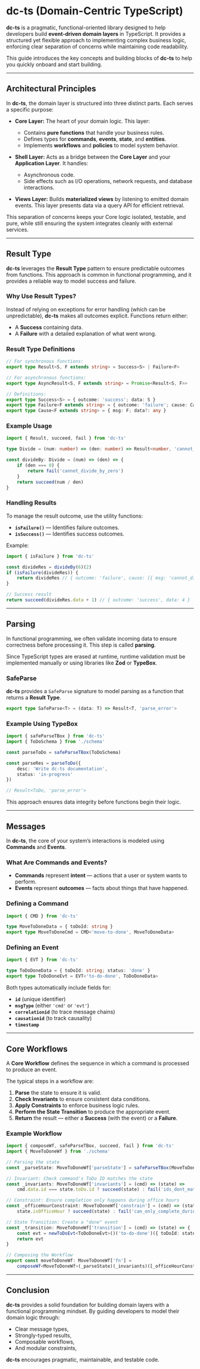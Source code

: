 # dc-ts (Domain-Centric TypeScript)

**dc-ts** is a pragmatic, functional-oriented library designed to help developers build **event-driven domain layers** in TypeScript. It provides a structured yet flexible approach to implementing complex business logic, enforcing clear separation of concerns while maintaining code readability.

This guide introduces the key concepts and building blocks of **dc-ts** to help you quickly onboard and start building.

---

## **Architectural Principles**
In **dc-ts**, the domain layer is structured into three distinct parts. Each serves a specific purpose:

- **Core Layer:** The heart of your domain logic. This layer:
  - Contains **pure functions** that handle your business rules.
  - Defines types for **commands**, **events**, **state**, and **entities**.
  - Implements **workflows** and **policies** to model system behavior.

- **Shell Layer:** Acts as a bridge between the **Core Layer** and your **Application Layer**. It handles:
  - Asynchronous code.
  - Side effects such as I/O operations, network requests, and database interactions.

- **Views Layer:** Builds **materialized views** by listening to emitted domain events. This layer presents data via a query API for efficient retrieval.

This separation of concerns keeps your Core logic isolated, testable, and pure, while still ensuring the system integrates cleanly with external services.

---

## **Result Type**
**dc-ts** leverages the **Result Type** pattern to ensure predictable outcomes from functions. This approach is common in functional programming, and it provides a reliable way to model success and failure.

### Why Use Result Types?
Instead of relying on exceptions for error handling (which can be unpredictable), **dc-ts** makes all outcomes explicit. Functions return either:
- A **Success** containing data.
- A **Failure** with a detailed explanation of what went wrong.

### Result Type Definitions
```ts
// For synchronous functions:
export type Result<S, F extends string> = Success<S> | Failure<F>

// For asynchronous functions:
export type AsyncResult<S, F extends string> = Promise<Result<S, F>>

// Definitions:
export type Success<S> = { outcome: 'success'; data: S }
export type Failure<F extends string> = { outcome: 'failure'; cause: Cause<F>[] }
export type Cause<F extends string> = { msg: F; data?: any }
```

### Example Usage
```ts
import { Result, succeed, fail } from 'dc-ts'

type Divide = (num: number) => (den: number) => Result<number, 'cannot_divide_by_zero'>

const divideBy: Divide = (num) => (den) => {
    if (den === 0) {
        return fail('cannot_divide_by_zero')
    }
    return succeed(num / den)
}
```

### Handling Results
To manage the result outcome, use the utility functions:

- **`isFailure()`** — Identifies failure outcomes.
- **`isSuccess()`** — Identifies success outcomes.

Example:

```ts
import { isFailure } from 'dc-ts'

const divideRes = divideBy(6)(2)
if (isFailure(divideRes)) {
    return divideRes // { outcome: 'failure', cause: [{ msg: 'cannot_divide_by_zero' }] }
}

// Success result
return succeed(divideRes.data + 1) // { outcome: 'success', data: 4 }
```

---

## **Parsing**
In functional programming, we often validate incoming data to ensure correctness before processing it. This step is called **parsing**.

Since TypeScript types are erased at runtime, runtime validation must be implemented manually or using libraries like **Zod** or **TypeBox**.

### SafeParse
**dc-ts** provides a `SafeParse` signature to model parsing as a function that returns a **Result Type**.

```ts
export type SafeParse<T> = (data: T) => Result<T, 'parse_error'>
```

### Example Using TypeBox
```ts
import { safeParseTBox } from 'dc-ts'
import { ToDoSchema } from './schema'

const parseToDo = safeParseTBox(ToDoSchema)

const parseRes = parseToDo({
    desc: 'Write dc-ts documentation',
    status: 'in-progress'
})

// Result<ToDo, 'parse_error'>
```

This approach ensures data integrity before functions begin their logic.

---

## **Messages**
In **dc-ts**, the core of your system’s interactions is modeled using **Commands** and **Events**.

### What Are Commands and Events?
- **Commands** represent **intent** — actions that a user or system wants to perform.
- **Events** represent **outcomes** — facts about things that have happened.

### Defining a Command
```ts
import { CMD } from 'dc-ts'

type MoveToDoneData = { toDoId: string }
export type MoveToDoneCmd = CMD<'move-to-done', MoveToDoneData>
```

### Defining an Event
```ts
import { EVT } from 'dc-ts'

type ToDoDoneData = { toDoId: string; status: 'done' }
export type ToDoDoneEvt = EVT<'to-do-done', ToDoDoneData>
```

Both types automatically include fields for:
- **`id`** (unique identifier)
- **`msgType`** (either `'cmd'` or `'evt'`)
- **`correlationid`** (to trace message chains)
- **`causationid`** (to track causality)
- **`timestamp`**

---

## **Core Workflows**
A **Core Workflow** defines the sequence in which a command is processed to produce an event.

The typical steps in a workflow are:

1. **Parse** the state to ensure it is valid.
2. **Check Invariants** to ensure consistent data conditions.
3. **Apply Constraints** to enforce business logic rules.
4. **Perform the State Transition** to produce the appropriate event.
5. **Return** the result — either a **Success** (with the event) or a **Failure**.

### Example Workflow
```ts
import { composeWf, safeParseTBox, succeed, fail } from 'dc-ts'
import { MoveToDoneWf } from './schema'

// Parsing the state
const _parseState: MoveToDoneWf['parseState'] = safeParseTBox(MoveToDoneState)

// Invariant: Check command's ToDo ID matches the state
const _invariants: MoveToDoneWf['invariants'] = (cmd) => (state) =>
    cmd.data.id === state.toDo.id ? succeed(state) : fail('ids_dont_match')

// Constraint: Ensure completion only happens during office hours
const _officeHourConstraint: MoveToDoneWf['constrain'] = (cmd) => (state) =>
    state.isOfficeHour ? succeed(state) : fail('can_only_complete_during_office_hours')

// State Transition: Create a "done" event
const _transition: MoveToDoneWf['transition'] = (cmd) => (state) => {
    const evt = newToDoEvt<ToDoDoneEvt>()('to-do-done')({ toDoId: state.toDo.id, status: 'done' })
    return evt
}

// Composing the Workflow
export const moveToDoneWf: MoveToDoneWf['fn'] =
    composeWf<MoveToDoneWf>(_parseState)(_invariants)([_officeHourConstraint])(_transition)
```

---

## **Conclusion**
**dc-ts** provides a solid foundation for building domain layers with a functional programming mindset. By guiding developers to model their domain logic through:
- Clear message types,
- Strongly-typed results,
- Composable workflows,
- And modular constraints,

**dc-ts** encourages pragmatic, maintainable, and testable code.

